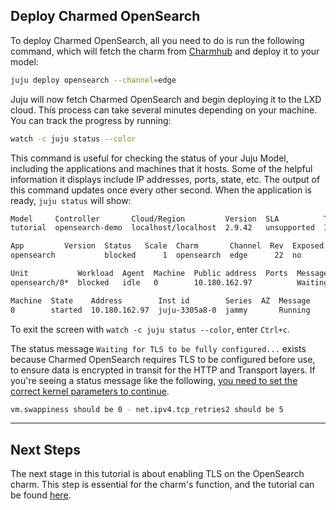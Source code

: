 ## Deploy Charmed OpenSearch

To deploy Charmed OpenSearch, all you need to do is run the following command, which will fetch the charm from [Charmhub](https://charmhub.io/opensearch?channel=edge) and deploy it to your model:

```bash
juju deploy opensearch --channel=edge
```

Juju will now fetch Charmed OpenSearch and begin deploying it to the LXD cloud. This process can take several minutes depending on your machine. You can track the progress by running:

```bash
watch -c juju status --color
```

This command is useful for checking the status of your Juju Model, including the applications and machines that it hosts. Some of the helpful information it displays include IP addresses, ports, state, etc. The output of this command updates once every other second. When the application is ready, `juju status` will show:

```bash
Model     Controller       Cloud/Region         Version  SLA          Timestamp
tutorial  opensearch-demo  localhost/localhost  2.9.42   unsupported  15:12:41Z

App         Version  Status   Scale  Charm       Channel  Rev  Exposed  Message
opensearch           blocked      1  opensearch  edge      22  no       Waiting for TLS to be fully configured...

Unit           Workload  Agent  Machine  Public address  Ports  Message
opensearch/0*  blocked   idle   0        10.180.162.97          Waiting for TLS to be fully configured...

Machine  State    Address        Inst id        Series  AZ  Message
0        started  10.180.162.97  juju-3305a8-0  jammy       Running


```

To exit the screen with `watch -c juju status --color`, enter `Ctrl+c`.

The status message `Waiting for TLS to be fully configured...` exists because Charmed OpenSearch requires TLS to be configured before use, to ensure data is encrypted in transit for the HTTP and Transport layers. If you're seeing a status message like the following, [you need to set the correct kernel parameters to continue](./2-setup-environment.md).

```bash
vm.swappiness should be 0 - net.ipv4.tcp_retries2 should be 5
```

---

## Next Steps

The next stage in this tutorial is about enabling TLS on the OpenSearch charm. This step is essential for the charm's function, and the tutorial can be found [here](/t/charmed-opensearch-tutorial-enable-tls/9718).
